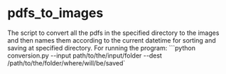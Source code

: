 # pdfs_to_images
The script to convert all the pdfs in the specified directory to the images and then names them according to the current  datetime for sorting  and saving at specified directory.
For running the program:
```python conversion.py --input path/to/the/input/folder --dest /path/to/the/folder/where/will/be/saved`
